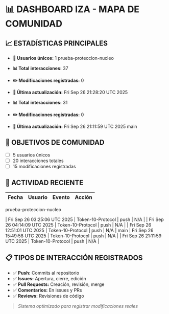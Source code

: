 # 📊 DASHBOARD IZA - MAPA DE COMUNIDAD

## 📈 ESTADÍSTICAS PRINCIPALES

- **👥 Usuarios únicos:** 1
prueba-proteccion-nucleo
- **📊 Total interacciones:** 37
- **✏️ Modificaciones registradas:** 0
- **📅 Última actualización:** Fri Sep 26 21:28:20 UTC 2025

- **📊 Total interacciones:** 31
- **✏️ Modificaciones registradas:** 0
- **📅 Última actualización:** Fri Sep 26 21:11:59 UTC 2025
main

## 🎯 OBJETIVOS DE COMUNIDAD

- [ ] 5 usuarios únicos
- [ ] 20 interacciones totales
- [ ] 15 modificaciones registradas

## 🔄 ACTIVIDAD RECIENTE

| Fecha | Usuario | Evento | Acción |
|-------|---------|--------|---------|
 prueba-proteccion-nucleo

| Fri Sep 26 03:25:06 UTC 2025 | Token-10-Protocol | push | N/A |
| Fri Sep 26 04:14:09 UTC 2025 | Token-10-Protocol | push | N/A |
| Fri Sep 26 12:51:01 UTC 2025 | Token-10-Protocol | push | N/A |
 main
| Fri Sep 26 15:49:58 UTC 2025 | Token-10-Protocol | push | N/A |
| Fri Sep 26 21:11:59 UTC 2025 | Token-10-Protocol | push | N/A |

## 📋 TIPOS DE INTERACCIÓN REGISTRADOS

- ✅ **Push:** Commits al repositorio
- ✅ **Issues:** Apertura, cierre, edición
- ✅ **Pull Requests:** Creación, revisión, merge
- ✅ **Comentarios:** En issues y PRs
- ✅ **Reviews:** Revisiones de código

> *Sistema optimizado para registrar modificaciones reales*
